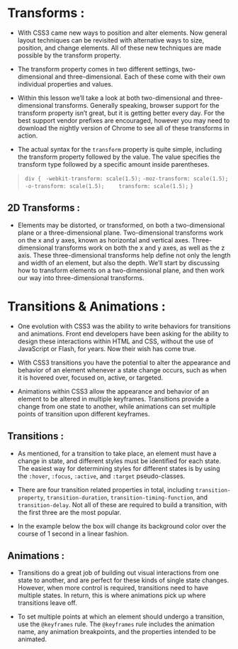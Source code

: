 # Transforms :
- With CSS3 came new ways to position and alter elements. Now general layout techniques can be revisited with alternative ways to size, position, and change elements. All of these new techniques are made possible by the transform property.

- The transform property comes in two different settings, two-dimensional and three-dimensional. Each of these come with their own individual properties and values.

- Within this lesson we’ll take a look at both two-dimensional and three-dimensional transforms. Generally speaking, browser support for the transform property isn’t great, but it is getting better every day. For the best support vendor prefixes are encouraged, however you may need to download the nightly version of Chrome to see all of these transforms in action.

- The actual syntax for the `transform` property is quite simple, including the transform property followed by the value. The value specifies the transform type followed by a specific amount inside parentheses.

> `div {`
>  ` -webkit-transform: scale(1.5);`
>      `-moz-transform: scale(1.5);`
>        `-o-transform: scale(1.5);`
>       `    transform: scale(1.5);`
> `}`

## 2D Transforms :
- Elements may be distorted, or transformed, on both a two-dimensional plane or a three-dimensional plane. Two-dimensional transforms work on the x and y axes, known as horizontal and vertical axes. Three-dimensional transforms work on both the x and y axes, as well as the z axis. These three-dimensional transforms help define not only the length and width of an element, but also the depth. We’ll start by discussing how to transform elements on a two-dimensional plane, and then work our way into three-dimensional transforms.

# Transitions & Animations :
- One evolution with CSS3 was the ability to write behaviors for transitions and animations. Front end developers have been asking for the ability to design these interactions within HTML and CSS, without the use of JavaScript or Flash, for years. Now their wish has come true.

- With CSS3 transitions you have the potential to alter the appearance and behavior of an element whenever a state change occurs, such as when it is hovered over, focused on, active, or targeted.

- Animations within CSS3 allow the appearance and behavior of an element to be altered in multiple keyframes. Transitions provide a change from one state to another, while animations can set multiple points of transition upon different keyframes.

## Transitions :
- As mentioned, for a transition to take place, an element must have a change in state, and different styles must be identified for each state. The easiest way for determining styles for different states is by using the `:hover`, `:focus`, `:active`, and `:target` pseudo-classes.

- There are four transition related properties in total, including `transition-property`, `transition-duration`, `transition-timing-function`, and `transition-delay`. Not all of these are required to build a transition, with the first three are the most popular.

- In the example below the box will change its background color over the course of 1 second in a linear fashion.

## Animations :
- Transitions do a great job of building out visual interactions from one state to another, and are perfect for these kinds of single state changes. However, when more control is required, transitions need to have multiple states. In return, this is where animations pick up where transitions leave off.

- To set multiple points at which an element should undergo a transition, use the `@keyframes` rule. The `@keyframes` rule includes the animation name, any animation breakpoints, and the properties intended to be animated.
